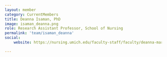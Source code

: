 ```yaml
---
layout: member
category: CurrentMembers
title: Deanna Isaman, PhD
image: isaman_deanna.png
role: Research Assistant Professor, School of Nursing
permalink: 'team/isaman_deanna'
social:
    website: https://nursing.umich.edu/faculty-staff/faculty/deanna-marriott

---
```

